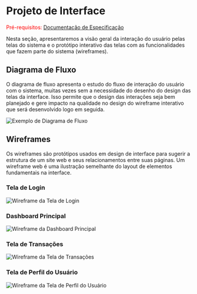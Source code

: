 # Projeto de Interface

<span style="color:red">Pré-requisitos: <a href="2-Especificação do Projeto.md"> Documentação de Especificação</a></span>

Nesta seção, apresentaremos a visão geral da interação do usuário pelas telas do sistema e o protótipo interativo das telas com as funcionalidades que fazem parte do sistema (wireframes).

## Diagrama de Fluxo

O diagrama de fluxo apresenta o estudo do fluxo de interação do usuário com o sistema, muitas vezes sem a necessidade do desenho do design das telas da interface. Isso permite que o design das interações seja bem planejado e gere impacto na qualidade no design do wireframe interativo que será desenvolvido logo em seguida.

![Exemplo de Diagrama de Fluxo](https://i.imgur.com/ZXlScn3.png)

## Wireframes

Os wireframes são protótipos usados em design de interface para sugerir a estrutura de um site web e seus relacionamentos entre suas páginas. Um wireframe web é uma ilustração semelhante do layout de elementos fundamentais na interface.

### Tela de Login
![Wireframe da Tela de Login](https://i.imgur.com/3cdK4AU.png)

### Dashboard Principal
![Wireframe da Dashboard Principal](https://i.imgur.com/NH0RH0H.png)

### Tela de Transações
![Wireframe da Tela de Transações](https://i.imgur.com/q6VpN7v.png)

### Tela de Perfil do Usuário
![Wireframe da Tela de Perfil do Usuário](https://i.imgur.com/lzUM6qZ.png)
